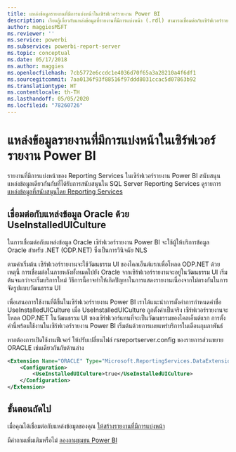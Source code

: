```yaml
---
title: แหล่งข้อมูลรายงานที่มีการแบ่งหน้าในเซิร์ฟเวอร์รายงาน Power BI
description: เรียนรู้เกี่ยวกับแหล่งข้อมูลที่รายงานที่มีการแบ่งหน้า (.rdl) สามารถเชื่อมต่อกับเซิร์ฟเวอร์รายงาน Power BI
author: maggiesMSFT
ms.reviewer: ''
ms.service: powerbi
ms.subservice: powerbi-report-server
ms.topic: conceptual
ms.date: 05/17/2018
ms.author: maggies
ms.openlocfilehash: 7cb5772e6ccdc1e4036d70f65a3a28210a4f6df1
ms.sourcegitcommit: 7aa0136f93f88516f97ddd8031ccac5d07863b92
ms.translationtype: HT
ms.contentlocale: th-TH
ms.lasthandoff: 05/05/2020
ms.locfileid: "78260726"
---
```

# <a name="paginated-report-data-sources--in-power-bi-report-server"></a>แหล่งข้อมูลรายงานที่มีการแบ่งหน้าในเซิร์ฟเวอร์รายงาน Power BI
รายงานที่มีการแบ่งหน้าของ Reporting Services ในเซิร์ฟเวอร์รายงาน Power BI สนับสนุนแหล่งข้อมูลเดียวกันกับที่ได้รับการสนับสนุนใน SQL Server Reporting Services ดูรายการ [แหล่งข้อมูลที่สนับสนุนโดย Reporting Services](https://docs.microsoft.com/sql/reporting-services/report-data/data-sources-supported-by-reporting-services-ssrs)

## <a name="connect-to-oracle-data-sources-with-useinstalleduiculture"></a>เชื่อมต่อกับแหล่งข้อมูล Oracle ด้วย UseInstalledUICulture

ในการเชื่อมต่อกับแหล่งข้อมูล Oracle เซิร์ฟเวอร์รายงาน Power BI จะใช้ผู้ให้บริการข้อมูล Oracle สำหรับ .NET (ODP.NET) ซึ่งเป็นการวินิจฉัย NLS

ตามค่าเริ่มต้น เซิร์ฟเวอร์รายงานจะใช้วัฒนธรรม UI ของไคลเอ็นต์แรกเพื่อโหลด ODP.NET  ด้วยเหตุนี้ การเชื่อมต่อในภายหลังทั้งหมดไปยัง Oracle จากเซิร์ฟเวอร์รายงานจะอยู่ในวัฒนธรรม UI เริ่มต้นจนกว่าจะเริ่มบริการใหม่  วิธีการนี้อาจทำให้เกิดปัญหาในการแสดงรายงานเนื่องจากไม่ตรงกันในการจัดรูปแบบวัฒนธรรม UI

เพื่อเสนอการใช้งานที่ดีขึ้นในเซิร์ฟเวอร์รายงาน Power BI เราได้แนะนำการตั้งค่าการกำหนดค่าชื่อ UseInstalledUICulture เมื่อ UseInstalledUICulture ถูกตั้งค่าเป็นจริง เซิร์ฟเวอร์รายงานจะโหลด ODP.NET ในวัฒนธรรม UI ของเซิร์ฟเวอร์แทนที่จะเป็นวัฒนธรรมของไคลเอ็นต์แรก
การตั้งค่านี้พร้อมใช้งานในเซิร์ฟเวอร์รายงาน Power BI เริ่มต้นด้วยการเผยแพร่บริการในเดือนกุมภาพันธ์

หากต้องการเปิดใช้งานฟีเจอร์ ให้ปรับเปลี่ยนไฟล์ rsreportserver.config ของรายการส่วนขยาย ORACLE เช่นเดียวกันกับด้านล่าง
```xml
<Extension Name="ORACLE" Type="Microsoft.ReportingServices.DataExtensions.OracleClientConnectionWrapper,Microsoft.ReportingServices.DataExtensions">
    <Configuration>
        <UseInstalledUICulture>true</UseInstalledUICulture>
    </Configuration>
</Extension>
```

## <a name="next-steps"></a>ขั้นตอนถัดไป
เมื่อคุณได้เชื่อมต่อกับแหล่งข้อมูลของคุณ [ให้สร้างรายงานที่มีการแบ่งหน้า](quickstart-create-paginated-report.md)  


มีคำถามเพิ่มเติมหรือไม่ [ลองถามชุมชน Power BI](https://community.powerbi.com/)
